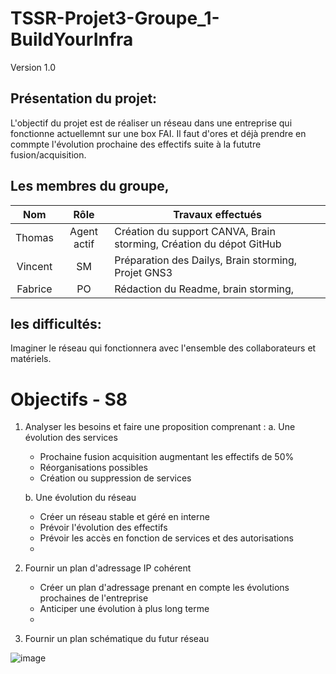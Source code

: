 # TSSR-Projet3-Groupe_1-BuildYourInfra
Version 1.0


## Présentation du projet:
L'objectif du projet est de réaliser un réseau dans une entreprise qui fonctionne actuellemnt sur une box FAI.
Il faut d'ores et déjà prendre en commpte l'évolution prochaine des effectifs suite à la fututre fusion/acquisition.

## Les membres du groupe,

|Nom|Rôle|Travaux effectués|
| :---: | :---: | --- |
|Thomas | Agent actif | Création du support CANVA, Brain storming, Création du dépot GitHub |
|Vincent | SM | Préparation des Dailys, Brain storming, Projet GNS3|
|Fabrice | PO | Rédaction du Readme, brain storming,  |

## les difficultés:
Imaginer le réseau qui fonctionnera avec l'ensemble des collaborateurs et matériels. 

# Objectifs - S8
1. Analyser les besoins et faire une proposition comprenant :
	a. Une évolution des services
    - Prochaine fusion acquisition augmentant les effectifs de 50%
    - Réorganisations possibles
    - Création ou suppression de services
      
	b. Une évolution du réseau
    - Créer un réseau stable et géré en interne
    - Prévoir l'évolution des effectifs
    - Prévoir les accès en fonction de services et des autorisations
    - 
2. Fournir un plan d'adressage IP cohérent
    - Créer un plan d'adressage prenant en compte les évolutions prochaines de l'entreprise
    - Anticiper une évolution à plus long terme
    - 

3. Fournir un plan schématique du futur réseau


![image](https://github.com/ThomasDominici/TSSR-Projet3-Groupe_1-BuildYourInfra/assets/144697101/9befdbf5-02c1-471f-b490-92a2ca2a6e58)

